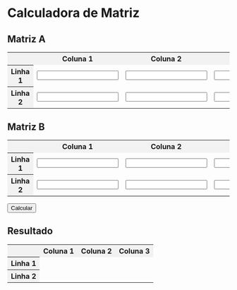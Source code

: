 <!DOCTYPE html>
<html>
<head>
  <title>Calculadora de Matriz</title>
  <style>
    table {
      border-collapse: collapse;
    }
    
    table, th, td {
      border: 1px solid black;
      padding: 5px;
    }
    
    th {
      background-color: #f2f2f2;
    }
  </style>
</head>
<body>
  <h1>Calculadora de Matriz</h1>
  
  <h2>Matriz A</h2>
  <table id="matrixA">
    <tr>
      <th></th>
      <th>Coluna 1</th>
      <th>Coluna 2</th>
      <th>Coluna 3</th>
    </tr>
    <tr>
      <th>Linha 1</th>
      <td><input type="text" id="a11"></td>
      <td><input type="text" id="a12"></td>
      <td><input type="text" id="a13"></td>
    </tr>
    <tr>
      <th>Linha 2</th>
      <td><input type="text" id="a21"></td>
      <td><input type="text" id="a22"></td>
      <td><input type="text" id="a23"></td>
    </tr>
  </table>
  
  <h2>Matriz B</h2>
  <table id="matrixB">
    <tr>
      <th></th>
      <th>Coluna 1</th>
      <th>Coluna 2</th>
      <th>Coluna 3</th>
    </tr>
    <tr>
      <th>Linha 1</th>
      <td><input type="text" id="b11"></td>
      <td><input type="text" id="b12"></td>
      <td><input type="text" id="b13"></td>
    </tr>
    <tr>
      <th>Linha 2</th>
      <td><input type="text" id="b21"></td>
      <td><input type="text" id="b22"></td>
      <td><input type="text" id="b23"></td>
    </tr>
  </table>
  
  <button onclick="calcularMatriz()">Calcular</button>
  
  <h2>Resultado</h2>
  <table id="resultado">
    <tr>
      <th></th>
      <th>Coluna 1</th>
      <th>Coluna 2</th>
      <th>Coluna 3</th>
    </tr>
    <tr>
      <th>Linha 1</th>
      <td id="r11"></td>
      <td id="r12"></td>
      <td id="r13"></td>
    </tr>
    <tr>
      <th>Linha 2</th>
      <td id="r21"></td>
      <td id="r22"></td>
      <td id="r23"></td>
    </tr>
  </table>
  
  <script>
    function calcularMatriz() {
      // Obter os valores da matriz A
      var a11 = parseFloat(document.getElementById("a11").value);
      var a12 = parseFloat(document.getElementById("a12").value);
      var a13 =
# D
